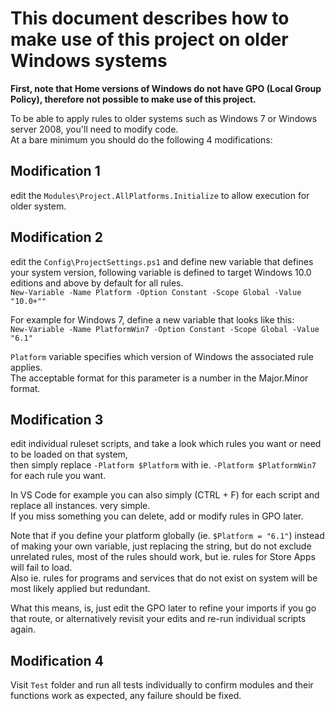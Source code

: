 
# This document describes how to make use of this project on older Windows systems

**First, note that Home versions of Windows do not have GPO (Local Group Policy),
therefore not possible to make use of this project.**

To be able to apply rules to older systems such as Windows 7 or Windows server 2008,
you'll need to modify code.\
At a bare minimum you should do the following 4 modifications:

## Modification 1

edit the `Modules\Project.AllPlatforms.Initialize` to allow execution for older system.

## Modification 2

edit the `Config\ProjectSettings.ps1` and define new variable that defines your system version,
following variable is defined to target Windows 10.0 editions and above by default for all rules.\
```New-Variable -Name Platform -Option Constant -Scope Global -Value "10.0+""```

For example for Windows 7, define a new variable that looks like this:\
```New-Variable -Name PlatformWin7 -Option Constant -Scope Global -Value "6.1"```

`Platform` variable specifies which version of Windows the associated rule applies.\
The acceptable format for this parameter is a number in the Major.Minor format.

## Modification 3

edit individual ruleset scripts, and take a look which rules you want or need to be loaded on
that system,\
then simply replace ```-Platform $Platform``` with ie. ```-Platform $PlatformWin7```
for each rule you want.

In VS Code for example you can also simply (CTRL + F) for each script and replace all instances.
very simple.\
If you miss something you can delete, add or modify rules in GPO later.

Note that if you define your platform globally (ie. ```$Platform = "6.1"```) instead of making your
own variable, just replacing the string, but do not exclude unrelated rules,
most of the rules should work, but ie. rules for Store Apps will fail to load.\
Also ie. rules for programs and services that do not exist on system will be most likely applied
but redundant.

What this means, is, just edit the GPO later to refine your imports if you go that route,
or alternatively revisit your edits and re-run individual scripts again.

## Modification 4

Visit `Test` folder and run all tests individually to confirm modules and their functions work as
expected, any failure should be fixed.
